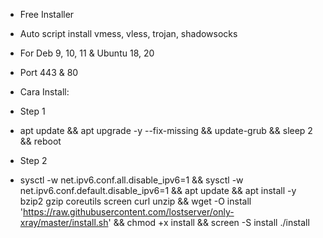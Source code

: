 - Free Installer
- Auto script install vmess, vless, trojan, shadowsocks
- For Deb 9, 10, 11 & Ubuntu 18, 20
- Port 443 & 80


- Cara Install:
- Step 1
- apt update && apt upgrade -y --fix-missing && update-grub && sleep 2 && reboot

- Step 2
- sysctl -w net.ipv6.conf.all.disable_ipv6=1 && sysctl -w net.ipv6.conf.default.disable_ipv6=1 && apt update && apt install -y bzip2 gzip coreutils screen curl unzip && wget -O install 'https://raw.githubusercontent.com/lostserver/only-xray/master/install.sh' && chmod +x install && screen -S install ./install

